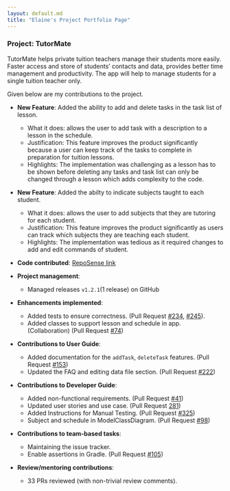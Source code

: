 ```yaml
---
layout: default.md
title: "Elaine's Project Portfolio Page"
---
```


### Project: TutorMate

TutorMate helps private tuition teachers manage their students more easily. Faster access and store of students’ contacts and data, provides better time management and productivity. The app will help to manage students for a single tuition teacher only.

Given below are my contributions to the project.

* **New Feature**: Added the ability to add and delete tasks in the task list of lesson.
  * What it does: allows the user to add task with a description to a lesson in the schedule.
  * Justification: This feature improves the product significantly because a user can keep track of the tasks to complete in preparation for tuition lessons.
  * Highlights: The implementation was challenging as a lesson has to be shown before deleting any tasks and task list can only be changed through a lesson which adds complexity to the code.
  
* **New Feature**: Added the abilty to indicate subjects taught to each student.
  * What it does: allows the user to add subjects that they are tutoring for each student.
  * Justification: This feature improves the product significantly as users can track which subjects they are teaching each student.
  * Highlights: The implementation was tedious as it required changes to add and edit commands of student. 

* **Code contributed**: [RepoSense link](https://nus-cs2103-ay2324s1.github.io/tp-dashboard/?search=elaineshijie&breakdown=true)

* **Project management**:
    * Managed releases `v1.2.1`(1 release) on GitHub

* **Enhancements implemented**:
    * Added tests to ensure correctness. (Pull Request [#234](https://github.com/AY2324S1-CS2103T-T11-3/tp/pull/234), [#245](https://github.com/AY2324S1-CS2103T-T11-3/tp/pull/245)).
    * Added classes to support lesson and schedule in app. (Collaboration) (Pull Request [#74](https://github.com/AY2324S1-CS2103T-T11-3/tp/pull/74))

* **Contributions to User Guide**:
    * Added documentation for the `addTask`, `deleteTask` features. (Pull Request [#153](https://github.com/AY2324S1-CS2103T-T11-3/tp/pull/153))
    * Updated the FAQ and editing data file section. (Pull Request [#222](https://github.com/AY2324S1-CS2103T-T11-3/tp/pull/222))

* **Contributions to Developer Guide**:
    * Added non-functional requirements. (Pull Request [#41](https://github.com/AY2324S1-CS2103T-T11-3/tp/pull/41))
    * Updated user stories and use case. (Pull Request [281](https://github.com/AY2324S1-CS2103T-T11-3/tp/pull/281))
    * Added Instructions for Manual Testing. (Pull Request [#325](https://github.com/AY2324S1-CS2103T-T11-3/tp/pull/325))
    * Subject and schedule in ModelClassDiagram. (Pull Request [#98](https://github.com/AY2324S1-CS2103T-T11-3/tp/pull/98))

* **Contributions to team-based tasks**:
    * Maintaining the issue tracker.
    * Enable assertions in Gradle. (Pull Request [#105](https://github.com/AY2324S1-CS2103T-T11-3/tp/pull/105))

* **Review/mentoring contributions**:
    * 33 PRs reviewed (with non-trivial review comments).

